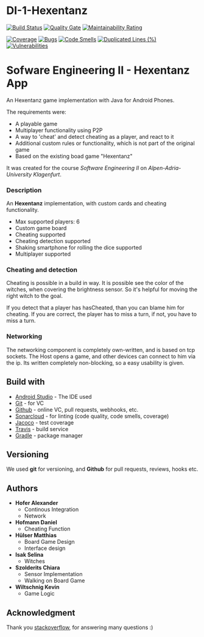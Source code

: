 # DI-1-Hexentanz

[![Build Status](https://travis-ci.com/elhoferson/DI-1-Hexentanz.svg?branch=master)](https://travis-ci.com/elhoferson/DI-1-Hexentanz)
[![Quality Gate](https://sonarcloud.io/api/project_badges/measure?project=DI-1-Hexentanz&metric=alert_status)](https://sonarcloud.io/dashboard?id=DI-1-Hexentanz)
[![Maintainability Rating](https://sonarcloud.io/api/project_badges/measure?project=DI-1-Hexentanz&metric=sqale_rating)](https://sonarcloud.io/dashboard?id=DI-1-Hexentanz)

[![Coverage](https://sonarcloud.io/api/project_badges/measure?project=DI-1-Hexentanz&metric=coverage)](https://sonarcloud.io/dashboard?id=DI-1-Hexentanz)
[![Bugs](https://sonarcloud.io/api/project_badges/measure?project=DI-1-Hexentanz&metric=bugs)](https://sonarcloud.io/dashboard?id=DI-1-Hexentanz)
[![Code Smells](https://sonarcloud.io/api/project_badges/measure?project=DI-1-Hexentanz&metric=code_smells)](https://sonarcloud.io/dashboard?id=DI-1-Hexentanz)
[![Duplicated Lines (%)](https://sonarcloud.io/api/project_badges/measure?project=DI-1-Hexentanz&metric=duplicated_lines_density)](https://sonarcloud.io/dashboard?id=DI-1-Hexentanz)
[![Vulnerabilities](https://sonarcloud.io/api/project_badges/measure?project=DI-1-Hexentanz&metric=vulnerabilities)](https://sonarcloud.io/dashboard?id=DI-1-Hexentanz)

# Sofware Engineering II - Hexentanz App

An Hexentanz game implementation with Java for Android Phones.


The requirements were:
* A playable game
* Multiplayer functionality using P2P
* A way to 'cheat' and detect cheating as a player, and react to it
* Additional custom rules or functionality, which is not part of the original game
* Based on the existing boad game "Hexentanz"

It was created for the course _Software Engineering II_ on _Alpen-Adria-University Klagenfurt_.

### Description
An __Hexentanz__ implementation, with custom cards and cheating functionality.

* Max supported players: 6
* Custom game board
* Cheating supported
* Cheating detection supported
* Shaking smartphone for rolling the dice supported
* Multiplayer supported


### Cheating and detection
Cheating is possible in a build in way. It is possible see the color of the witches, when covering the brightness sensor. So it's helpful for moving the right witch to the goal.

If you detect that a player has hasCheated, than you can blame him for cheating. If you are correct, the player has to miss a turn, if not, you have to miss a turn.

### Networking
The networking component is completely own-written, and is based on tcp sockets.
The Host opens a game, and other devices can connect to him via the ip.
Its written completely non-blocking, so a easy usability is given.

## Build with
* [Android Studio](https://developer.android.com/studio/) - The IDE used
* [Git](https://git-scm.com) - for VC
* [Github](https://github.com) - online VC, pull requests, webhooks, etc.
* [Sonarcloud](https://sonarcloud.io) - for linting (code quality, code smells, coverage)
* [Jacoco](https://www.eclemma.org/jacoco) - test coverage
* [Travis](https://travis.com) - build service
* [Gradle](https://gradle.org) - package manager

## Versioning
We used __git__ for versioning, and __Github__ for pull requests, reviews, hooks etc. 

## Authors
* __Hofer Alexander__
  * Continous Integration 
  * Network
* __Hofmann Daniel__
  * Cheating Function
* __Hülser Matthias__
  * Board Game Design
  * Interface design
* __Isak Selina__
  * Witches
* __Szolderits Chiara__
    * Sensor Implementation
    * Walking on Board Game
* __Wiltschnig Kevin__
    * Game Logic
  

## Acknowledgment
Thank you [stackoverflow](https://stackoverflow.com), for answering many questions :)

